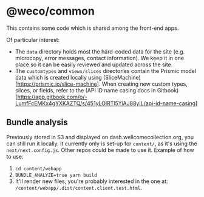 # @weco/common

This contains some code which is shared among the front-end apps.

Of particular interest:

* The `data` directory holds most the hard-coded data for the site (e.g. microcopy, error messages, contact information). We keep it in one place so it can be easily reviewed and updated across the site.
* The `customtypes` and `views/slices` directories contain the Prismic model data which is created locally using (SliceMachine)[https://prismic.io/slice-machine]. When creating new custom types, slices, or fields, refer to the (API ID name casing docs in Gitbook)[https://app.gitbook.com/o/-LumfFcEMKx4gYXKAZTQ/s/451yLOIRTl5YiAJ88yIL/api-id-name-casing]


## Bundle analysis
Previously stored in S3 and displayed on dash.wellcomecollection.org, you can still run it locally.
It currently only is set-up for `content/`, as it's using the `next/next.config.js`. Other repos could be made to use it.
Example of how to use:
1. `cd content/webapp`
2. `BUNDLE_ANALYZE=true yarn build`
3. It'll render new files, you're probably interested in the one at: `/content/webapp/.dist/content.client.test.html`.